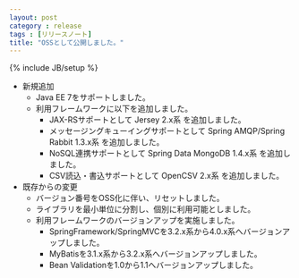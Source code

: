 ```yaml
---
layout: post
category : release
tags : [リリースノート]
title: "OSSとして公開しました。"
---
```

{% include JB/setup %}

 * 新規追加
   * Java EE 7をサポートしました。
   * 利用フレームワークに以下を追加しました。
     * JAX-RSサポートとして Jersey 2.x系 を追加しました。
     * メッセージングキューイングサポートとして Spring AMQP/Spring Rabbit 1.3.x系 を追加しました。
     * NoSQL連携サポートとして Spring Data MongoDB 1.4.x系 を追加しました。
     * CSV読込・書込サポートとして OpenCSV 2.x系 を追加しました。
 * 既存からの変更
   * バージョン番号をOSS化に伴い、リセットしました。
   * ライブラリを最小単位に分割し、個別に利用可能としました。
   * 利用フレームワークのバージョンアップを実施しました。
     * SpringFramework/SpringMVCを3.2.x系から4.0.x系へバージョンアップしました。
     * MyBatisを3.1.x系から3.2.x系へバージョンアップしました。
     * Bean Validationを1.0から1.1へバージョンアップしました。

